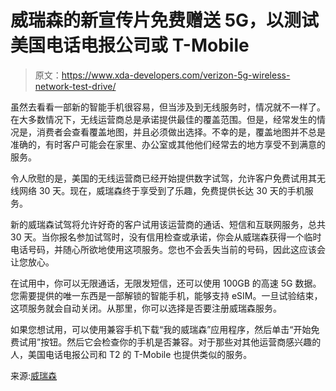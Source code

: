 # 威瑞森的新宣传片免费赠送 5G，以测试美国电话电报公司或 T-Mobile

> 原文：<https://www.xda-developers.com/verizon-5g-wireless-network-test-drive/>

虽然去看看一部新的智能手机很容易，但当涉及到无线服务时，情况就不一样了。在大多数情况下，无线运营商总是承诺提供最佳的覆盖范围。但是，经常发生的情况是，消费者会查看覆盖地图，并且必须做出选择。不幸的是，覆盖地图并不总是准确的，有时客户可能会在家里、办公室或其他他们经常去的地方享受不到满意的服务。

令人欣慰的是，美国的无线运营商已经开始提供数字试驾，允许客户免费试用其无线网络 30 天。现在，威瑞森终于享受到了乐趣，免费提供长达 30 天的手机服务。

新的威瑞森试驾将允许好奇的客户试用该运营商的通话、短信和互联网服务，总共 30 天。当你报名参加试驾时，没有信用检查或承诺，你会从威瑞森获得一个临时电话号码，并随心所欲地使用这项服务。您也不会丢失当前的号码，因此这应该会让您放心。

在试用中，你可以无限通话，无限发短信，还可以使用 100GB 的高速 5G 数据。您需要提供的唯一东西是一部解锁的智能手机，能够支持 eSIM。一旦试验结束，这项服务就会自动关闭。从那里，你可以选择是否要注册威瑞森服务。

如果您想试用，可以使用兼容手机下载“我的威瑞森”应用程序，然后单击“开始免费试用”按钮。然后它会检查你的手机是否兼容。对于那些对其他运营商感兴趣的人，美国电话电报公司和 T2 的 T-Mobile 也提供类似的服务。

来源:[威瑞森](https://www.anrdoezrs.net/links/100122946/type/dlg/sid/UUxdaUeUpU1000550/https://www.verizon.com/support/verizon-test-drive-faqs/)